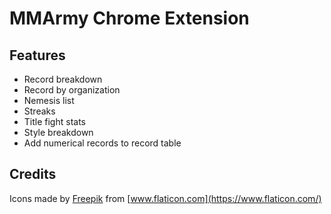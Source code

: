 # MMArmy Chrome Extension

## Features
* Record breakdown
* Record by organization
* Nemesis list
* Streaks
* Title fight stats
* Style breakdown
* Add numerical records to record table

## Credits
Icons made by [Freepik](https://www.freepik.com) from [www.flaticon.com](https://www.flaticon.com/)